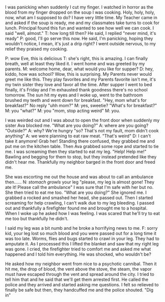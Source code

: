 

I was panicking when suddenly I cut my finger. I watched in horror as the blood from my finger dropped on the soup I was cooking. Holy, holy, holy, now, what am I supposed to do? I have very little time. My Teacher came in and asked if the soup is ready, me and my classmates take turns to cook for lunch. Principal found this fun and wanted to see how well we can cook. I said "well, almost." T: how long till then? He said, I replied "never mind, it's ready" P: good, I'll go serve this now. He said, I'm panicking, hoping they wouldn't notice, I mean, it's just a drip right? I went outside nervous, to my relief they praised my cooking. 


P: wow Eve, this is delicious T: she's right, this is amazing. I can finally breath, well at least they liked it. I went home and was greeted by my parents. M: welcome home, dear, what would you like for supper? D: hey, kiddo, how was school? Wow, this is surprising. My Parents never would greet me like this. They play favorites and my Parents favorite isn't me, it's my twin sister they love and favor all the time. After supper I went to bed finally, it's Friday and I'm exhausted thank goodness there's no school tomorrow. The sun hit my eyes and I woke up, went to the bathroom brushed my teeth and went down for breakfast. "Hey, mom what's for breakfast?" No reply "uhh mom?" M: yes, sweetie? "What's for breakfast?" M: you "what?" M: you "mom, stop acting weird" M: you.


 I was weirded out and I was about to open the front door when suddenly my sister  Ava blocked me. "What are you doing?" A: where are you going? "Outside?" A: why? We're hungry "so? That's not my fault, mom didn't cook anything" A: we were planning to eat raw meat. "That's weird" D: I can't take it anymore! Grab her! Standing there confused, they grabbed me and put me on the kitchen table. Then Ava grabbed some rope and started to tie me. I was screaming then they started to eat my leg. "Help! Help me!" Bawling and begging for them to stop, but they instead pretended like they didn't hear me. Thankfully my neighbor barged in the front door and freed me. 


She was escorting me out the house and was about to call an ambulance then...... N: *stomach growls* your leg "please, my leg is almost gone! They ate it! Please call the ambulance" I was sure that I'm safe with her but no. She then tried to eat me too. "What are you doing?" She ignored me. I grabbed a rocked and smashed her head, she passed out. Then I started screaming for help crawling, I can't walk due to my leg bleeding. I passed out and thankfully a firefighter found me and brought me to a hospital. When I woke up he asked how I was feeling. I was scared that he'll try to eat me too but thankfully he didn't.


 I said my leg was a bit numb and he broke a horrifying news to me. F: sorry kid, your leg lost so much blood and you were passed out for a long time it was too late. Worms, flies and bugs started to crawl in your leg. They had to amputate it. As I processed this I lifted the blanket and saw that my right leg was gone. I cried, the firefighter tried to comfort me and asked me what happened and I told him everything. He was shocked, who wouldn't be? 


He asked how my neighbor went from nice to a psychotic cannibal. Then it hit me, the drop of blood, the vent above the stove, the steam, the vapor must have escaped through the vent and spread around the city. I tried to tell him that and he said that we'll get them arrested first. He called the police and they arrived and started asking me questions. I felt so relieved to finally be safe but then, they handcuffed me and the police shouted. "Dig in"